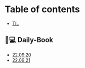 # Table of contents

* [TIL](README.md)

## 👨💻 Daily-Book

* [22.09.20](til/22.09.20.md)
* [22.09.21](daily-book/22.09.21.md)
